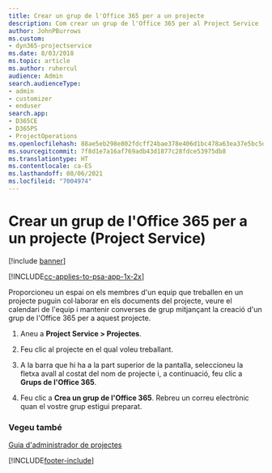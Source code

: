 ```yaml
---
title: Crear un grup de l'Office 365 per a un projecte
description: Com crear un grup de l'Office 365 per al Project Service
author: JohnPBurrows
ms.custom:
- dyn365-projectservice
ms.date: 8/03/2018
ms.topic: article
ms.author: ruhercul
audience: Admin
search.audienceType:
- admin
- customizer
- enduser
search.app:
- D365CE
- D365PS
- ProjectOperations
ms.openlocfilehash: 88ae5eb298e802fdcff24bae378e406d1bc478a63ea37e5bc5d477d137826877
ms.sourcegitcommit: 7f8d1e7a16af769adb43d1877c28fdce53975db8
ms.translationtype: HT
ms.contentlocale: ca-ES
ms.lasthandoff: 08/06/2021
ms.locfileid: "7004974"
---
```

# <a name="create-an-office-365-group-for-a-project-project-service"></a>Crear un grup de l'Office 365 per a un projecte (Project Service)

[!include [banner](../includes/psa-now-project-operations.md)]

[!INCLUDE[cc-applies-to-psa-app-1x-2x](../includes/cc-applies-to-psa-app-1x-2x.md)]

Proporcioneu un espai on els membres d'un equip que treballen en un projecte puguin col·laborar en els documents del projecte, veure el calendari de l'equip i mantenir converses de grup mitjançant la creació d'un grup de l'Office 365 per a aquest projecte.  
  
1.  Aneu a **Project Service > Projectes**.  
  
2.  Feu clic al projecte en el qual voleu treballant.  
  
3.  A la barra que hi ha a la part superior de la pantalla, seleccioneu la fletxa avall al costat del nom de projecte i, a continuació, feu clic a **Grups de l'Office 365**.  
  
4.  Feu clic a **Crea un grup de l'Office 365**. Rebreu un correu electrònic quan el vostre grup estigui preparat.  
  
### <a name="see-also"></a>Vegeu també  
 [Guia d'administrador de projectes](../psa/project-manager-guide.md)


[!INCLUDE[footer-include](../includes/footer-banner.md)]